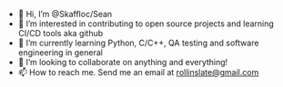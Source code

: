 - 👋 Hi, I’m @Skaffloc/Sean
- 👀 I’m interested in contributing to open source projects and learning CI/CD tools aka github
- 🌱 I’m currently learning Python, C/C++, QA testing and software engineering in general
- 💞️ I’m looking to collaborate on anything and everything!
- 📫 How to reach me. Send me an email at rollinslate@gmail.com

<!---
Skaffloc/Skaffloc is a ✨ special ✨ repository because its `README.md` (this file) appears on your GitHub profile.
You can click the Preview link to take a look at your changes.
--->
